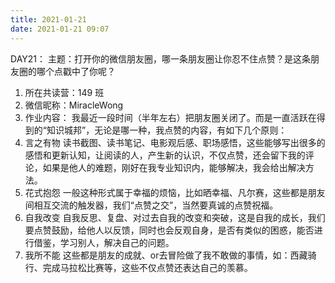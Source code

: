 ```yaml
---
title: 2021-01-21
date: 2021-01-21 09:07
---
```

DAY21：
主题：打开你的微信朋友圈，哪一条朋友圈让你忍不住点赞？是这条朋友圈的哪个点戳中了你呢？

1. 所在共读营：149 班
2. 微信昵称：MiracleWong
3. 作业内容：
我最近一段时间（半年左右）把朋友圈关闭了。而是一直活跃在得到的“知识城邦”，无论是哪一种，我点赞的内容，有如下几个原则：
1. 言之有物
读书截图、读书笔记、电影观后感、职场感悟，这些能够写出很多的感悟和更新认知，让阅读的人，产生新的认识，不仅点赞，还会留下我的评论，如果是他人的难题，刚好在我专业知识内，能够解决，我会给出解决方法。
2. 花式抱怨
一般这种形式属于幸福的烦恼，比如晒幸福、凡尔赛，这些都是朋友间相互交流的触发器，我们“点赞之交”，当然要真诚的点赞祝福。
3. 自我改变
自我反思、复盘、对过去自我的改变和突破，这是自我的成长，我们要点赞鼓励，给他人以反馈，同时也会反观自身，是否有类似的困惑，能否进行借鉴，学习别人，解决自己的问题。
4. 我所不能
这些都是朋友的成就、or去冒险做了我不敢做的事情，如：西藏骑行、完成马拉松比赛等，这些不仅点赞还表达自己的羡慕。
